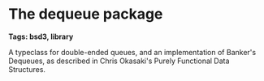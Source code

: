 # The dequeue package

**Tags: bsd3, library**

A typeclass for double-ended queues, and an implementation of Banker's Dequeues, as described in Chris Okasaki's Purely Functional Data Structures. 
